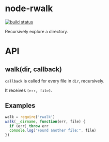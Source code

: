 node-rwalk
===========

[![build status](https://secure.travis-ci.org/sentientwaffle/node-walker.png)](http://travis-ci.org/sentientwaffle/node-walker)

Recursively explore a directory.


API
===

walk(dir, callback)
-------------------
`callback` is called for every file in `dir`, recursively.

It receives `(err, file)`.


Examples
--------

``` js
walk = require('rwalk')
walk(__dirname, function(err, file) {
  if (err) throw err
  console.log("Found another file:", file)
})
```



